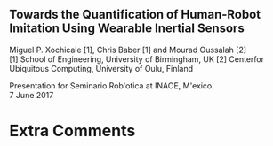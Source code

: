Towards the Quantification of Human-Robot Imitation Using Wearable Inertial Sensors
---
Miguel P. Xochicale [1], Chris Baber [1] and Mourad Oussalah [2]  
[1] School of Engineering, University of Birmingham, UK
[2] Centerfor Ubiquitous Computing, University of Oulu, Finland  

Presentation for Seminario Rob'otica at INAOE, M'exico.   
7 June 2017   

 
# Extra Comments
